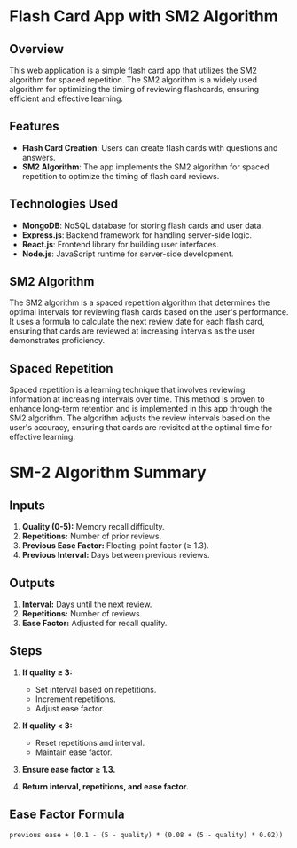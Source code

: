 #  Flash Card App with SM2 Algorithm

## Overview

This web application is a simple flash card app that utilizes the SM2 algorithm for spaced repetition. The SM2 algorithm is a widely used algorithm for optimizing the timing of reviewing flashcards, ensuring efficient and effective learning.

## Features

- **Flash Card Creation**: Users can create flash cards with questions and answers.
- **SM2 Algorithm**: The app implements the SM2 algorithm for spaced repetition to optimize the timing of flash card reviews.

## Technologies Used

- **MongoDB**: NoSQL database for storing flash cards and user data.
- **Express.js**: Backend framework for handling server-side logic.
- **React.js**: Frontend library for building user interfaces.
- **Node.js**: JavaScript runtime for server-side development.
## SM2 Algorithm
The SM2 algorithm is a spaced repetition algorithm that determines the optimal intervals for reviewing flash cards based on the user's performance. It uses a formula to calculate the next review date for each flash card, ensuring that cards are reviewed at increasing intervals as the user demonstrates proficiency.

## Spaced Repetition
Spaced repetition is a learning technique that involves reviewing information at increasing intervals over time. This method is proven to enhance long-term retention and is implemented in this app through the SM2 algorithm. The algorithm adjusts the review intervals based on the user's accuracy, ensuring that cards are revisited at the optimal time for effective learning.
# SM-2 Algorithm Summary

## Inputs
1. **Quality (0-5):** Memory recall difficulty.
2. **Repetitions:** Number of prior reviews.
3. **Previous Ease Factor:** Floating-point factor (≥ 1.3).
4. **Previous Interval:** Days between previous reviews.

## Outputs
1. **Interval:** Days until the next review.
2. **Repetitions:** Number of reviews.
3. **Ease Factor:** Adjusted for recall quality.

## Steps
1. **If quality ≥ 3:**
   - Set interval based on repetitions.
   - Increment repetitions.
   - Adjust ease factor.

2. **If quality < 3:**
   - Reset repetitions and interval.
   - Maintain ease factor.

3. **Ensure ease factor ≥ 1.3.**

4. **Return interval, repetitions, and ease factor.**

## Ease Factor Formula
```plaintext
previous ease + (0.1 - (5 - quality) * (0.08 + (5 - quality) * 0.02))
